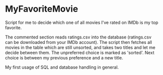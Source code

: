 # MyFavoriteMovie

Script for me to decide which one of all movies I've rated on IMDb is my top favorite.

The commented section reads ratings.csv into the database (ratings.csv can be downloaded from your IMDb account).
The script then fetches all movies in the table which are still unsorted, and takes two titles and let me decide between them. The unpreferred choice is marked as 'sorted'. 
Next choice is between my previous preference and a new title.

My first usage of SQL and database handling in general.
